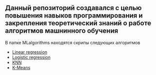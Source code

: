 ## Данный репозиторий создавался с целью повышения навыков программирования и закрепления теоретический знаний о работе алгоритмов машнинного обучения

В папке  MLalgorithms находятся скрипы следующих алгоритмов
- [Linear regression](https://github.com/skyandd/ML/blob/master/MLalgorithms/linear_regression.py)
- [Logistic regression](https://github.com/skyandd/ML/blob/master/MLalgorithms/logistic_regression.py)
- [KNN](https://github.com/skyandd/ML/blob/master/MLalgorithms/knn.py)
- [K-Means](https://github.com/skyandd/ML/blob/master/MLalgorithms/kmeans.py)
